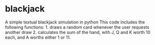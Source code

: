 # blackjack
A simple textual blackjack simulation in python
This code includes the following functions:
    1. draws a random card whenever the user requests another draw
    2. calculates the sum of the hand, with J, Q and K worth 10 each, and A worths either 1 or 11.
